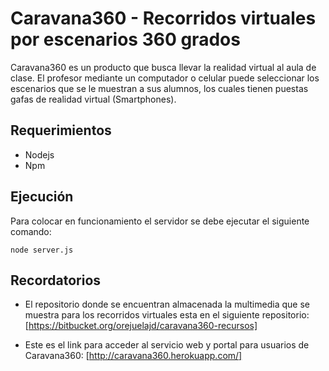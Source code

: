 # Caravana360 - Recorridos virtuales por escenarios 360 grados

Caravana360 es un producto que busca llevar la realidad virtual al aula de clase. El profesor mediante un computador o celular puede seleccionar los escenarios que se le muestran a sus alumnos, los cuales tienen puestas gafas de realidad virtual (Smartphones).

## Requerimientos

* Nodejs
* Npm

## Ejecución

Para colocar en funcionamiento el servidor se debe ejecutar el siguiente comando:

```
node server.js
```

## Recordatorios

* El repositorio donde se encuentran almacenada la multimedia que se muestra para los recorridos virtuales esta en el siguiente repositorio: 
[https://bitbucket.org/orejuelajd/caravana360-recursos]

* Este es el link para acceder al servicio web y portal para usuarios de Caravana360:
[http://caravana360.herokuapp.com/]

 



